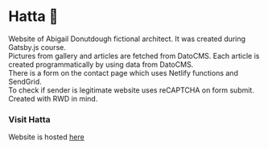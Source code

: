 # Hatta 🌱
Website of Abigail Donutdough fictional architect. It was created during Gatsby.js course. <br/>
Pictures from gallery and articles are fetched from DatoCMS. Each article is created programmatically by using data from DatoCMS. <br/>
There is a form on the contact page which uses Netlify functions and SendGrid. <br/>
To check if sender is legitimate website uses reCAPTCHA on form submit.
Created with RWD in mind. <br/>

### Visit Hatta
Website is hosted [here](https://dazzling-payne-b4c23d.netlify.app/)
